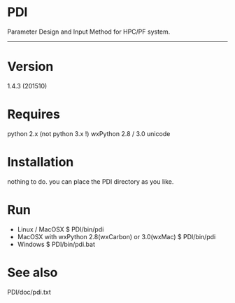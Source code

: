 PDI
===

Parameter Design and Input Method for HPC/PF system.

----
# Version
  1.4.3 (201510)

# Requires
  python 2.x (not python 3.x !)
  wxPython 2.8 / 3.0 unicode

# Installation
  nothing to do. you can place the PDI directory as you like.

# Run
  - Linux / MacOSX
    $ PDI/bin/pdi
  - MacOSX with wxPython 2.8(wxCarbon) or 3.0(wxMac)
    $ PDI/bin/pdi
  - Windows
    $ PDI/bin/pdi.bat

# See also
  PDI/doc/pdi.txt

